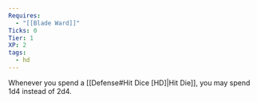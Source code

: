 ```yaml
---
Requires:
  - "[[Blade Ward]]"
Ticks: 0
Tier: 1
XP: 2
tags:
  - hd
---
```


Whenever you spend a [[Defense#Hit Dice [HD]|Hit Die]], you may spend 1d4 instead of 2d4.